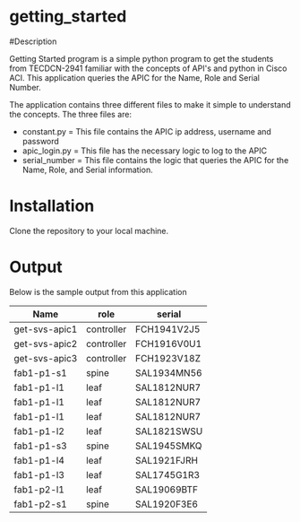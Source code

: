 # getting_started

#Description

Getting Started program is a simple python program to get the students from TECDCN-2941 familiar with the concepts of API's and python in Cisco ACI.  This application queries the APIC for the Name, Role and Serial Number. 

The application contains three different files to make it simple to understand the concepts.  The three files are:

  * constant.py = This file contains the APIC ip address, username and password
  * apic_login.py = This file has the necessary logic to log to the APIC
  * serial_number = This file contains the logic that queries the APIC for the Name, Role, and Serial information.
  
  
 # Installation
 
 Clone the repository to your local machine. 
 
 # Output
 
 Below is the sample output from this application
 
 | Name     | role    | serial  | 
| ------------- |-------------| ---------|
| get-svs-apic1 | controller | FCH1941V2J5 |
| get-svs-apic2 | controller | FCH1916V0U1 |
| get-svs-apic3 | controller | FCH1923V18Z |
|   fab1-p1-s1  |   spine    | SAL1934MN56 |
|   fab1-p1-l1  |    leaf    | SAL1812NUR7 |
|   fab1-p1-l1  |    leaf    | SAL1812NUR7 |
|   fab1-p1-l1  |    leaf    | SAL1812NUR7 |
|   fab1-p1-l2  |    leaf    | SAL1821SWSU |
|   fab1-p1-s3  |   spine    | SAL1945SMKQ |
|   fab1-p1-l4  |    leaf    | SAL1921FJRH |
|   fab1-p1-l3  |    leaf    | SAL1745G1R3 |
|   fab1-p2-l1  |    leaf    | SAL19069BTF |
|   fab1-p2-s1  |   spine    | SAL1920F3E6 |

